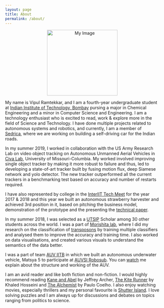```yaml
---
layout: page
title: About
permalink: /about/
---
```

<p align = "center">
<img src="https://vipulramtekkar.github.io/assets/Vipul.jpg" alt="My Image" align="middle" width="230" height="215">
</p>


My name is Vipul Ramtekkar, and I am a fourth-year undergraduate student at [Indian Institute of Technology, Bombay](http://www.iitb.ac.in/) pursing a major in Chemical Engineering and a minor in Computer Science and Engineering. I am a technology enthusiast who is excited to read, work & explore more in the field of Science and Technology. I have done multiple projects related to autonomous systems and robotics, and currently, I am a member of [Sedrica](https://vipulramtekkar.github.io/projects/), where we are working on building a self-driving car for the Indian roads.

In my summer 2019, I worked in collaboration with the US Army Research Lab on video object tracking on Autonomous Unmanned Aerial Vehicles in [Civa Lab](http://cell.missouri.edu/), University of Missouri-Columbia. My worked involved improving single object tracker by making it more robust to failure and thus, led to developing a state-of-art tracker built by fusing motion flux, deep Siamese network and yolo detector. The new tracker outperformed all the current trackers in a benchmarking test based on accuracy and number of restarts required. 

I have also represented by college in the [InterIIT Tech Meet](http://inter-iit.tech/) for the year 2017 & 2018 and this year we built an autonomous strawberry harvester and achieved 3rd position in it, based on pitching the business model, demonstration of the prototype and the presenting the [technical paper]({{site.url}}/assets/report.pdf).

In my summer 2018, I was selected as a [UTSIP](https://www.ilo.k.u-tokyo.ac.jp/summer_en) Scholar among 30 other students across the world. I was a part of [Morishita lab](https://www.morishita-lab.com/), where I did my research on the classification of [transposons](https://en.wikipedia.org/wiki/Transposable_element) by training multiple classifiers and analysed them to improve the accuracy and training time. I also worked on data visualisations, and created various visuals to understand the semantics of the data better. 

I was a part of team [AUV IITB](http://www.auv-iitb.org/) in which we built an autonomous underwater vehicle, Matsya 5 to participate at [AUVSI Robosub](https://www.robonation.org/competition/robosub). You can [watch](https://www.youtube.com/watch?v=njcUPe0PbCE&t=242) me explain about the structure and working of the AUV. 

I am an avid reader and like both fiction and non-fiction. I would highly recommend reading [Kane and Abel](https://www.goodreads.com/book/show/78983.Kane_and_Abel) by Jeffrey Archer, [The Kite Runner](https://www.goodreads.com/book/show/77203.The_Kite_Runner) by Khaled Hosseini and [The Alchemist](https://www.goodreads.com/book/show/865.The_Alchemist) by Paulo Coelho. I also enjoy watching movies, especially thrillers and my personal favourite is [Shutter Island](https://www.imdb.com/title/tt1130884/). I love solving puzzles and I am always up for discussions and debates on topics ranging from politics to science.
